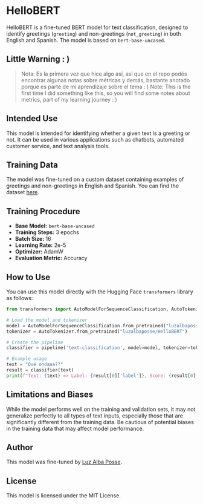 # HelloBERT

HelloBERT is a fine-tuned BERT model for text classification, designed to identify greetings (`greeting`) and non-greetings (`not_greeting`) in both English and Spanish. The model is based on `bert-base-uncased`.

## Little Warning : )
> Nota: Es la primera vez que hice algo así, así que en el repo podés encontrar algunas notas sobre métricas y demás, bastante anotado porque es parte de mi aprendizaje sobre el tema : )
> Note: This is the first time I did something like this, so you will find some notes about metrics, part of my learning journey : )

## Intended Use

This model is intended for identifying whether a given text is a greeting or not. It can be used in various applications such as chatbots, automated customer service, and text analysis tools.

## Training Data

The model was fine-tuned on a custom dataset containing examples of greetings and non-greetings in English and Spanish. You can find the dataset [here](https://github.com/luzalbaposse/HelloBERT/tree/main). 

## Training Procedure

- **Base Model:** `bert-base-uncased`
- **Training Steps:** 3 epochs
- **Batch Size:** 16
- **Learning Rate:** 2e-5
- **Optimizer:** AdamW
- **Evaluation Metric:** Accuracy

## How to Use

You can use this model directly with the Hugging Face `transformers` library as follows:

```python
from transformers import AutoModelForSequenceClassification, AutoTokenizer, pipeline

# Load the model and tokenizer
model = AutoModelForSequenceClassification.from_pretrained("luzalbaposse/HelloBERT")
tokenizer = AutoTokenizer.from_pretrained("luzalbaposse/HelloBERT")

# Create the pipeline
classifier = pipeline('text-classification', model=model, tokenizer=tokenizer)

# Example usage
text = "Qué ondaaa??"
result = classifier(text)
print(f"Text: {text} => Label: {result[0]['label']}, Score: {result[0]['score']}")
```

## Limitations and Biases

While the model performs well on the training and validation sets, it may not generalize perfectly to all types of text inputs, especially those that are significantly different from the training data. Be cautious of potential biases in the training data that may affect model performance.

## Author

This model was fine-tuned by [Luz Alba Posse](https://huggingface.co/luzalbaposse).

## License

This model is licensed under the MIT License.
